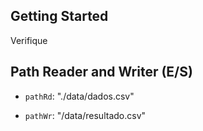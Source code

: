 ## Getting Started

Verifique 

## Path Reader and Writer (E/S)

- `pathRd`: "./data/dados.csv"
    
- `pathWr`: "/data/resultado.csv"